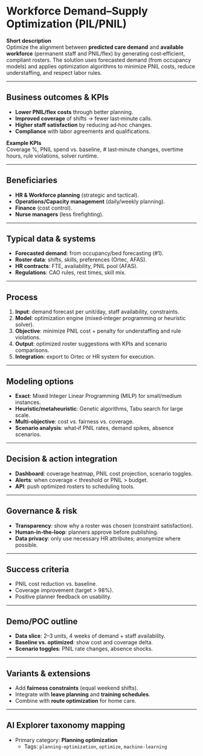 # Workforce Demand–Supply Optimization (PIL/PNIL)

**Short description**  
Optimize the alignment between **predicted care demand** and **available workforce** (permanent staff and PNIL/flex) by generating cost‑efficient, compliant rosters. The solution uses forecasted demand (from occupancy models) and applies optimization algorithms to minimize PNIL costs, reduce understaffing, and respect labor rules.

---

## Business outcomes & KPIs
- **Lower PNIL/flex costs** through better planning.
- **Improved coverage** of shifts → fewer last‑minute calls.
- **Higher staff satisfaction** by reducing ad‑hoc changes.
- **Compliance** with labor agreements and qualifications.

**Example KPIs**  
Coverage %, PNIL spend vs. baseline, # last‑minute changes, overtime hours, rule violations, solver runtime.

---

## Beneficiaries
- **HR & Workforce planning** (strategic and tactical).
- **Operations/Capacity management** (daily/weekly planning).
- **Finance** (cost control).
- **Nurse managers** (less firefighting).

---

## Typical data & systems
- **Forecasted demand**: from occupancy/bed forecasting (#1).
- **Roster data**: shifts, skills, preferences (Ortec, AFAS).
- **HR contracts**: FTE, availability, PNIL pool (AFAS).
- **Regulations**: CAO rules, rest times, skill mix.

---

## Process
1. **Input**: demand forecast per unit/day, staff availability, constraints.
2. **Model**: optimization engine (mixed‑integer programming or heuristic solver).
3. **Objective**: minimize PNIL cost + penalty for understaffing and rule violations.
4. **Output**: optimized roster suggestions with KPIs and scenario comparisons.
5. **Integration**: export to Ortec or HR system for execution.

---

## Modeling options
- **Exact**: Mixed Integer Linear Programming (MILP) for small/medium instances.
- **Heuristic/metaheuristic**: Genetic algorithms, Tabu search for large scale.
- **Multi‑objective**: cost vs. fairness vs. coverage.
- **Scenario analysis**: what‑if PNIL rates, demand spikes, absence scenarios.

---

## Decision & action integration
- **Dashboard**: coverage heatmap, PNIL cost projection, scenario toggles.
- **Alerts**: when coverage < threshold or PNIL > budget.
- **API**: push optimized rosters to scheduling tools.

---

## Governance & risk
- **Transparency**: show why a roster was chosen (constraint satisfaction).
- **Human‑in‑the‑loop**: planners approve before publishing.
- **Data privacy**: only use necessary HR attributes; anonymize where possible.

---

## Success criteria
- PNIL cost reduction vs. baseline.
- Coverage improvement (target > 98%).
- Positive planner feedback on usability.

---

## Demo/POC outline
- **Data slice**: 2–3 units, 4 weeks of demand + staff availability.
- **Baseline vs. optimized**: show cost and coverage delta.
- **Scenario toggles**: PNIL rate changes, absence shocks.

---

## Variants & extensions
- Add **fairness constraints** (equal weekend shifts).
- Integrate with **leave planning** and **training schedules**.
- Combine with **route optimization** for home care.

---

## AI Explorer taxonomy mapping
- Primary category: **Planning optimization**  
  - Tags: `planning-optimization`, `optimize`, `machine-learning`
